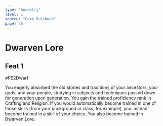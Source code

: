 ```yaml
---
type: "Ancestry"
level: 1
source: "Core Rulebook"
page: 36
---
```

# Dwarven Lore
## Feat 1
#PE2Dwarf

You eagerly absorbed the old stories and traditions of your ancestors, your gods, and your people, studying in subjects and techniques passed down for generation upon generation. You gain the trained proficiency rank in Crafting and Religion. If you would automatically become trained in one of those skills (from your background or class, for example), you instead become trained in a skill of your choice. You also become trained in Dwarven Lore.